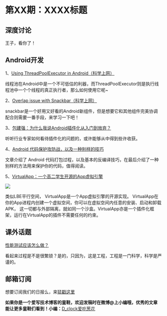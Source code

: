 # 第XX期：XXXX标题

## 深度讨论

[]()

王子，看你了！

## Android开发

1、[Using ThreadPoolExecutor in Android（科学上网）](https://medium.com/@amitshekhar/threadpoolexecutor-in-android-8e9d22330ee3#.xr5ikco85)

线程池在Android中是一个不可低估的利器，而ThreadPoolExecutor则是执行线程池中一个个线程的真正执行者，那么如何使用它呢~

2、[Overlap issue with Snackbar（科学上网）](https://medium.com/@phaniraja/overlap-issue-with-snackbar-df49e25be407#.ost4sydwd)

snackbar是一个好用又好看的Android新组件，但是想要它和其他组件完美协调配合则需要一番手段，来学习一下吧！

3、[包建强：为什么我说Android插件化从入门到放弃？](http://mp.weixin.qq.com/s?__biz=MjM5MDE0Mjc4MA==&mid=2650993300&idx=1&sn=797fa87ef528cff3a50e77806cf9f675&scene=1&srcid=07124TeQfqvSzge8vCmJ66Oi#wechat_redirect)

听听行业专家如何看待插件化的问题的，或许能够从中得到些许收获。

4、[Android 代码保护攻防战，以及一种别样的技巧](http://www.woaitqs.cc/android/2016/07/07/a-method-to-protect-your-android-code.html)

文章介绍了 Android 代码打包过程，以及基本的反编译技巧，在最后介绍了一种别样的方法用来保护你的代码，值得阅读。

5、[VirtualApp：一个高二学生开源的App虚拟引擎](https://github.com/asLody/VirtualApp)

![](https://raw.githubusercontent.com/asLody/VirtualApp/master/banner.png)

类似LBE平行空间， VirtualApp是一个App虚拟引擎的开源实现。 VirtualApp在你的App进程内创建一个虚拟空间，你可以在虚拟空间内任意的安装、启动和卸载APK， 这一切都与外部隔离，就如同一个沙盒。VirtualApp亦是一个插件化框架，运行在VirtualApp的插件不需要任何的约束。

## 课外话题

[性能测试应该怎么做？](http://coolshell.cn/articles/17381.html)

看起来过程是不是很繁锁？是的，只因为，这是工程，工程是一门科学，科学是严谨的。

## 邮箱订阅

想要订阅我们的日报么，来[猛戳这里](http://list.qq.com/cgi-bin/qf_invite?id=d469993d2c888e971c0fbb2309c4d84256968386b126b967)

**如果你是一个爱写技术博客的童鞋，欢迎发稿时在微博@上小编哦，优秀的文章能让更多童鞋们看到！小编：**[D_clock爱吃葱花](http://weibo.com/2480694892/profile?rightmod=1&wvr=6&mod=personinfo&is_all=1)
